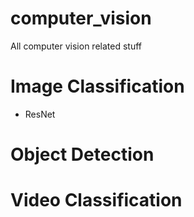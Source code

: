 # computer_vision
All computer vision related stuff

# Image Classification
* ResNet

# Object Detection

# Video Classification


